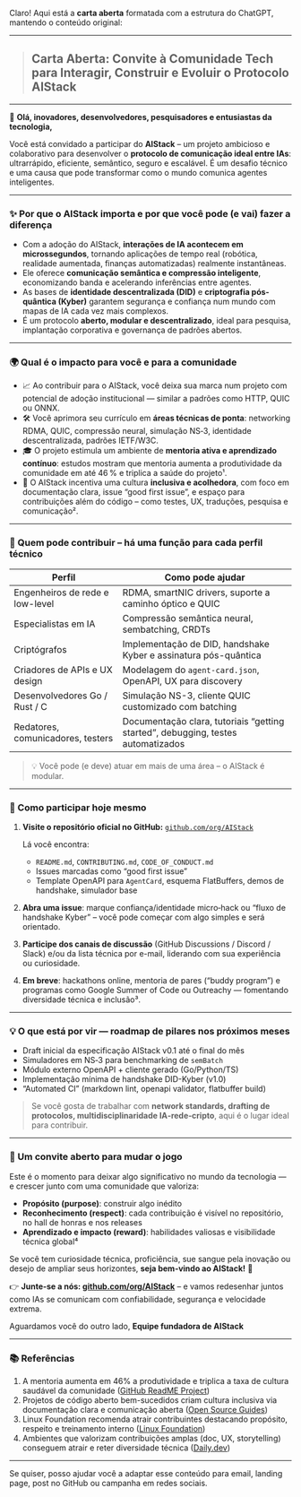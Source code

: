 Claro! Aqui está a **carta aberta** formatada com a estrutura do ChatGPT, mantendo o conteúdo original:

---

> ## **Carta Aberta: Convite à Comunidade Tech para Interagir, Construir e Evoluir o Protocolo AIStack**

---

👋 **Olá, inovadores, desenvolvedores, pesquisadores e entusiastas da tecnologia,**

Você está convidado a participar do **AIStack** – um projeto ambicioso e colaborativo para desenvolver o **protocolo de comunicação ideal entre IAs**: ultrarrápido, eficiente, semântico, seguro e escalável. É um desafio técnico e uma causa que pode transformar como o mundo comunica agentes inteligentes.

---

### ✨ Por que o AIStack importa e por que você pode (e vai) fazer a diferença

* Com a adoção do AIStack, **interações de IA acontecem em microssegundos**, tornando aplicações de tempo real (robótica, realidade aumentada, finanças automatizadas) realmente instantâneas.
* Ele oferece **comunicação semântica e compressão inteligente**, economizando banda e acelerando inferências entre agentes.
* As bases de **identidade descentralizada (DID)** e **criptografia pós-quântica (Kyber)** garantem segurança e confiança num mundo com mapas de IA cada vez mais complexos.
* É um protocolo **aberto, modular e descentralizado**, ideal para pesquisa, implantação corporativa e governança de padrões abertos.

---

### 🌍 Qual é o impacto para você e para a comunidade

* 📈 Ao contribuir para o AIStack, você deixa sua marca num projeto com potencial de adoção institucional — similar a padrões como HTTP, QUIC ou ONNX.
* 🛠 Você aprimora seu currículo em **áreas técnicas de ponta**: networking RDMA, QUIC, compressão neural, simulação NS‑3, identidade descentralizada, padrões IETF/W3C.
* 🎓 O projeto estimula um ambiente de **mentoria ativa e aprendizado contínuo**: estudos mostram que mentoria aumenta a produtividade da comunidade em até 46 % e triplica a saúde do projeto¹.
* 🤝 O AIStack incentiva uma cultura **inclusiva e acolhedora**, com foco em documentação clara, issue “good first issue”, e espaço para contribuições além do código – como testes, UX, traduções, pesquisa e comunicação².

---

### 🧩 Quem pode contribuir – há uma função para cada perfil técnico

| **Perfil**                        | **Como pode ajudar**                                                             |
| --------------------------------- | -------------------------------------------------------------------------------- |
| Engenheiros de rede e low-level   | RDMA, smartNIC drivers, suporte a caminho óptico e QUIC                          |
| Especialistas em IA               | Compressão semântica neural, sembatching, CRDTs                                  |
| Criptógrafos                      | Implementação de DID, handshake Kyber e assinatura pós-quântica                  |
| Criadores de APIs e UX design     | Modelagem do `agent-card.json`, OpenAPI, UX para discovery                       |
| Desenvolvedores Go / Rust / C     | Simulação NS-3, cliente QUIC customizado com batching                            |
| Redatores, comunicadores, testers | Documentação clara, tutoriais “getting started”, debugging, testes automatizados |

> 💡 Você pode (e deve) atuar em mais de uma área – o AIStack é modular.

---

### 📌 Como participar hoje mesmo

1. **Visite o repositório oficial no GitHub:**
   [`github.com/org/AIStack`](https://github.com/org/AIStack)

   Lá você encontra:

   * `README.md`, `CONTRIBUTING.md`, `CODE_OF_CONDUCT.md`
   * Issues marcadas como “good first issue”
   * Template OpenAPI para `AgentCard`, esquema FlatBuffers, demos de handshake, simulador base

2. **Abra uma issue**: marque confiança/identidade micro‑hack ou “fluxo de handshake Kyber” – você pode começar com algo simples e será orientado.

3. **Participe dos canais de discussão** (GitHub Discussions / Discord / Slack) e/ou da lista técnica por e-mail, liderando com sua experiência ou curiosidade.

4. **Em breve**: hackathons online, mentoria de pares (“buddy program”) e programas como Google Summer of Code ou Outreachy — fomentando diversidade técnica e inclusão³.

---

### 💡 O que está por vir — roadmap de pilares nos próximos meses

* Draft inicial da especificação AIStack v0.1 até o final do mês
* Simuladores em NS‑3 para benchmarking de `semBatch`
* Módulo externo OpenAPI + cliente gerado (Go/Python/TS)
* Implementação mínima de handshake DID-Kyber (v1.0)
* “Automated CI” (markdown lint, openapi validator, flatbuffer build)

> Se você gosta de trabalhar com **network standards, drafting de protocolos, multidisciplinaridade IA‑rede‑cripto**, aqui é o lugar ideal para contribuir.

---

### 🌱 Um convite aberto para mudar o jogo

Este é o momento para deixar algo significativo no mundo da tecnologia — e crescer junto com uma comunidade que valoriza:

* **Propósito (purpose)**: construir algo inédito
* **Reconhecimento (respect)**: cada contribuição é visível no repositório, no hall de honras e nos releases
* **Aprendizado e impacto (reward)**: habilidades valiosas e visibilidade técnica global⁴

Se você tem curiosidade técnica, proficiência, sue sangue pela inovação ou desejo de ampliar seus horizontes, **seja bem-vindo ao AIStack!** 🚀

👉 **Junte-se a nós: [github.com/org/AIStack](https://github.com/org/AIStack)** – e vamos redesenhar juntos como IAs se comunicam com confiabilidade, segurança e velocidade extrema.

Aguardamos você do outro lado,
**Equipe fundadora de AIStack**

---

### 📚 Referências

1. A mentoria aumenta em 46% a produtividade e triplica a taxa de cultura saudável da comunidade ([GitHub ReadME Project](https://github.com/readme/featured/contributor-onboarding))
2. Projetos de código aberto bem-sucedidos criam cultura inclusiva via documentação clara e comunicação aberta ([Open Source Guides](https://opensource.guide/building-community/))
3. Linux Foundation recomenda atrair contribuintes destacando propósito, respeito e treinamento interno ([Linux Foundation](https://www.linuxfoundation.org/blog/blog/effective-strategies-recruiting-open-source-developers?utm_source=chatgpt.com))
4. Ambientes que valorizam contribuições amplas (doc, UX, storytelling) conseguem atrair e reter diversidade técnica ([Daily.dev](https://daily.dev/blog/diversity-in-open-source-best-practices-guide-2024?utm_source=chatgpt.com))

---

Se quiser, posso ajudar você a adaptar esse conteúdo para email, landing page, post no GitHub ou campanha em redes sociais.
